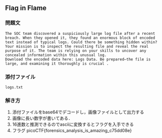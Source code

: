 ## Flag in Flame
### 問題文
```
The SOC team discovered a suspiciously large log file after a recent breach. When they opened it, they found an enormous block of encoded text instead of typical logs. Could there be something hidden within? Your mission is to inspect the resulting file and reveal the real purpose of it. The team is relying on your skills to uncover any concealed information within this unusual log.
Download the encoded data here: Logs Data. Be prepared—the file is large, and examining it thoroughly is crucial .
```
### 添付ファイル
`logs.txt`
### 解き方
1. 添付ファイルをbase64でデコードし，画像ファイルとして出力する
2. 画像に長い数字が書いてある．
3. 16進数と推測できるのでasciiに変換するとフラグを入手できる
4. フラグ picoCTF{forensics_analysis_is_amazing_c75dd08e}